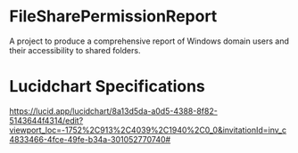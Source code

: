 # FileSharePermissionReport
A project to produce a comprehensive report of Windows domain users and their accessibility to shared folders.

# Lucidchart Specifications
https://lucid.app/lucidchart/8a13d5da-a0d5-4388-8f82-5143644f4314/edit?viewport_loc=-1752%2C913%2C4039%2C1940%2C0_0&invitationId=inv_c4833466-4fce-49fe-b34a-301052770740#
